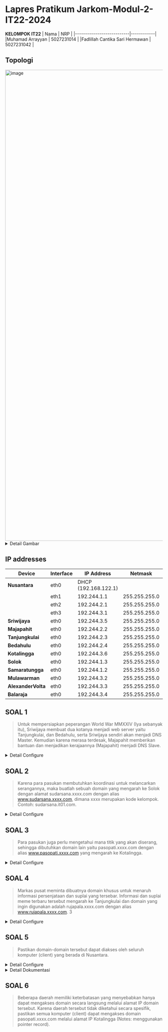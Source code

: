 # Lapres Pratikum Jarkom-Modul-2-IT22-2024

**KELOMPOK IT22**
| Nama | NRP |
|---------------------------|------------|
|Muhamad Arrayyan | 5027231014 |
|Fadlillah Cantika Sari Hermawan | 5027231042 |

## Topologi 
<img width="1500" alt="image" src="https://github.com/user-attachments/assets/4da21f44-b5a4-4af5-ab88-b38abc6b979a">

<details>

<summary>Detail Gambar</summary>

GNS
<img width="1710" alt="image" src="https://github.com/user-attachments/assets/fa16d0ee-ea05-4df0-b6fb-7370ede1aef7">

</details>

## IP addresses
| Device              | Interface   | IP Address | Netmask       | Gateway     |
|---------------------|-------------|------------|---------------|-------------|
| **Nusantara**       | eth0        | DHCP (192.168.122.1)       |             |  
|                     | eth1        | 192.244.1.1| 255.255.255.0 |             |
|                     | eth2        | 192.244.2.1| 255.255.255.0 |             |
|                     | eth3        | 192.244.3.1| 255.255.255.0 |             |
| **Sriwijaya**       | eth0        | 192.244.3.5| 255.255.255.0 | 192.244.3.1 |
| **Majapahit**       | eth0        | 192.244.2.2| 255.255.255.0 | 192.244.2.1 |
| **Tanjungkulai**    | eth0        | 192.244.2.3| 255.255.255.0 | 192.244.2.1 |
| **Bedahulu**        | eth0        | 192.244.2.4| 255.255.255.0 | 192.244.2.1 |
| **Kotalingga**      | eth0        | 192.244.3.6| 255.255.255.0 | 192.244.3.1 |
| **Solok**           | eth0        | 192.244.1.3| 255.255.255.0 | 192.244.1.1 |
| **Samaratungga**    | eth0        | 192.244.1.2| 255.255.255.0 | 192.244.1.1 |
| **Mulawarman**      | eth0        | 192.244.3.2| 255.255.255.0 | 192.244.3.1 |
| **AlexanderVolta**  | eth0        | 192.244.3.3| 255.255.255.0 | 192.244.3.1 |
| **Balaraja**        | eth0        | 192.244.3.4| 255.255.255.0 | 192.244.3.1 |
 
## SOAL 1
> Untuk mempersiapkan peperangan World War MMXXIV (Iya sebanyak itu), Sriwijaya membuat dua kotanya menjadi web server yaitu Tanjungkulai, dan Bedahulu, serta Sriwijaya sendiri akan menjadi DNS Master. Kemudian karena merasa terdesak, Majapahit memberikan bantuan dan menjadikan kerajaannya (Majapahit) menjadi DNS Slave. 

<details>

<summary>Detail Configure</summary>

#### Nusantara (Router)
```jsx
auto eth0
iface eth0 inet dhcp
        up iptables -t nat -A POSTROUTING -o eth0 -j MASQUERADE

auto eth1
iface eth1 inet static
	address 192.244.1.1
	netmask 255.255.255.0

auto eth2
iface eth2 inet static
	address 192.244.2.1
	netmask 255.255.255.0

auto eth3
iface eth3 inet static
	address 192.244.3.1
	netmask 255.255.255.0
```

### Sriwijaya (DNS Master)
```jsx
auto eth0
iface eth0 inet static
	address 192.244.3.5
	netmask 255.255.255.0
	gateway 192.244.3.1
	up echo nameserver 192.168.122.1 > /etc/resolv.conf
```

### Majapahit (DNS Slave)
```jsx
auto eth0
iface eth0 inet static
	address 192.244.2.2
	netmask 255.255.255.0
	gateway 192.244.2.1
	up echo nameserver 192.168.122.1 > /etc/resolv.conf
```

### Tanjungkulai (Web Server)
```jsx
auto eth0
iface eth0 inet static
	address 192.244.2.3
	netmask 255.255.255.0
	gateway 192.244.2.1
	up echo nameserver 192.168.122.1 > /etc/resolv.conf
```

### Bedahulu (Web Server)
```jsx
auto eth0
iface eth0 inet static
	address 192.244.2.4
	netmask 255.255.255.0
	gateway 192.244.2.1
	up echo nameserver 192.168.122.1 > /etc/resolv.conf
```

### Kotalingga (Web Server)
```jsx
auto eth0
iface eth0 inet static
	address 192.244.3.6
	netmask 255.255.255.0
	gateway 192.244.3.1
	up echo nameserver 192.168.122.1 > /etc/resolv.conf
```

### Solok (Load Balancer)
```jsx
auto eth0
iface eth0 inet static
	address 192.244.1.3
	netmask 255.255.255.0
	gateway 192.244.1.1
#	up echo nameserver 192.168.122.1 > /etc/resolv.conf
```

### Samaratungga (Client)
```jsx
auto eth0
iface eth0 inet static
	address 192.244.1.2
	netmask 255.255.255.0
	gateway 192.244.1.1
#	up echo nameserver 192.168.122.1 > /etc/resolv.conf
```

### Mulawarman (Client)
```jsx
auto eth0
iface eth0 inet static
	address 192.244.3.2
	netmask 255.255.255.0
	gateway 192.244.3.1
#	up echo nameserver 192.168.122.1 > /etc/resolv.conf
```

### AlexanderVolta (Client)
```jsx
auto eth0
iface eth0 inet static
	address 192.244.3.3
	netmask 255.255.255.0
	gateway 192.244.3.1
#	up echo nameserver 192.168.0.1 > /etc/resolv.conf
```

### Balaraja (Client)
```jsx
auto eth0
iface eth0 inet static
	address 192.244.3.4
	netmask 255.255.255.0
	gateway 192.244.3.1
#	up echo nameserver 192.168.122.1 > /etc/resolv.conf
```

</details>

## SOAL 2
> Karena para pasukan membutuhkan koordinasi untuk melancarkan serangannya, maka buatlah sebuah domain yang mengarah ke Solok dengan alamat sudarsana.xxxx.com dengan alias www.sudarsana.xxxx.com, dimana xxxx merupakan kode kelompok. Contoh: sudarsana.it01.com.

<details>

<summary>Detail Configure</summary>

## Setup DNS @ Sriwijaya

Update package lists
```
apt-get update -y
```
Install bind9
```
 apt-get install bind9 -y
```
Edit the DNS record
```
nano sriwijaya.sh
```
Edit config file:
```bash
#!/bin/bash

# Buat domain sudarsana.it22.com
echo 'zone "sudarsana.it22.com" {
	type master;
	file "/etc/bind/jarkom/sudarsana.it22.com";
};' > /etc/bind/named.conf.local

mkdir /etc/bind/jarkom

cp /etc/bind/db.local /etc/bind/jarkom/sudarsana.it22.com

echo '
;
; BIND data file for local loopback interface
;
$TTL    604800
@       IN      SOA     sudarsana.it22.com. root.sudarsana.it22.com. (
                        2024050301      ; Serial
                         604800         ; Refresh
                          86400         ; Retry
                        2419200         ; Expire
                         604800 )       ; Negative Cache TTL
;
@       IN      NS      sudarsana.it22.com.
@       IN      A       192.244.1.3     ; IP Solok
www     IN      CNAME   sudarsana.it22.com.' > /etc/bind/jarkom/sudarsana.it22.com

service bind9 restart
```
- Specify hostname in NS records: sudarsana.it22.com.
- Specify address in A records: 192.244.1.3
- Specify canonical name (alias) in CNAME records: sudarsana.it22.com.
<img height="150" width="300" alt="image" src="https://github.com/user-attachments/assets/24b79f63-1e3d-46f3-882f-2f5f1ba6dc84">

</details>

## SOAL 3
> Para pasukan juga perlu mengetahui mana titik yang akan diserang, sehingga dibutuhkan domain lain yaitu pasopati.xxxx.com dengan alias www.pasopati.xxxx.com yang mengarah ke Kotalingga.

<details>

<summary>Detail Configure</summary>

## Setup DNS @ Sriwijaya

Update package lists
```
apt-get update -y
```
Install bind9
```
 apt-get install bind9 -y
```
Edit the DNS record
```
nano pasopati.sh
```
Edit config file:
```bash
#!/bin/bash

# Buat domain pasopati.it22.com
echo 'zone "pasopati.it22.com" {
	type master;
	file "/etc/bind/jarkom/pasopati.it22.com";
};' > /etc/bind/named.conf.local

mkdir /etc/bind/jarkom

cp /etc/bind/db.local /etc/bind/jarkom/pasopati.it22.com

echo '
;
; BIND data file for local loopback interface
;
$TTL    604800
@       IN      SOA     pasopati.it22.com. root.pasopati.it22.com. (
                        2024050301      ; Serial
                         604800         ; Refresh
                          86400         ; Retry
                        2419200         ; Expire
                         604800 )       ; Negative Cache TTL
;
@       IN      NS      pasopati.it40.com.
@       IN      A       192.244.3.6     ; IP Kotalingga
www     IN      CNAME   pasopati.it22.com.' > /etc/bind/jarkom/pasopati.it22.com

service bind9 restart
```
- Specify hostname in NS records: pasopati.it22.com.
- Specify address in A records: 192.244.3.6
- Specify canonical name (alias) in CNAME records: pasopati.it22.com.
<img height="150" width="300" alt="image" src="https://github.com/user-attachments/assets/24b79f63-1e3d-46f3-882f-2f5f1ba6dc84">

</details>

## SOAL 4
> Markas pusat meminta dibuatnya domain khusus untuk menaruh informasi persenjataan dan suplai yang tersebar. Informasi dan suplai meme terbaru tersebut mengarah ke Tanjungkulai dan domain yang ingin digunakan adalah rujapala.xxxx.com dengan alias www.rujapala.xxxx.com.
3
<details>

<summary>Detail Configure</summary>

## Setup DNS @ Sriwijaya

Update package lists
```
apt-get update -y
```
Install bind9
```
 apt-get install bind9 -y
```
Edit the DNS record
```
nano rujapala.sh
```
Edit config file:
```bash
#!/bin/bash

# Buat domain rujapala.it22.com
echo 'zone "rujapala.it22.com" {
	type master;
	file "/etc/bind/jarkom/rujapala.it22.com";
};' > /etc/bind/named.conf.local

mkdir /etc/bind/jarkom

cp /etc/bind/db.local /etc/bind/jarkom/rujapala.it22.com

echo '
;
; BIND data file for local loopback interface
;
$TTL    604800
@       IN      SOA     rujapala.it22.com. root.rujapala.it22.com. (
                        2024050301      ; Serial
                         604800         ; Refresh
                          86400         ; Retry
                        2419200         ; Expire
                         604800 )       ; Negative Cache TTL
;
@       IN      NS      pasopati.it40.com.
@       IN      A       192.244.2.3     ; IP Tanjungkulai
www     IN      CNAME   rujapala.it22.com.' > /etc/bind/jarkom/rujapala.it22.com

service bind9 restart
```
- Specify hostname in NS records: rujapala.it22.com.
- Specify address in A records: 192.244.2.3
- Specify canonical name (alias) in CNAME records: rujapala.it22.com.
<img height="150" width="300" alt="image" src="https://github.com/user-attachments/assets/24b79f63-1e3d-46f3-882f-2f5f1ba6dc84">

</details>

## SOAL 5
> Pastikan domain-domain tersebut dapat diakses oleh seluruh komputer (client) yang berada di Nusantara.

<details>

<summary>Detail Configure</summary> 

Setting IP Client
```
nano /etc/resolv.conf
```
Edit config file:
```jsx
nameserver 192.244.3.5   # IP Sriwijaya
nameserver 192.244.2.2   # IP Majapahit
nameserver 192.168.122.1 # IP Router 
```
Izinkan File:
```jsx
chmod +x sriwijaya.sh
chmod +x pasopati.sh
chmod +x rujapala.sh
```
Start program:
```bash
./sriwijaya.sh
./pasopati.sh
./rujapala.sh
```
Note: Restore bind
```jsx
apt-get -o DPkg::Options::="--force-confmiss" --reinstall install bind9
```

</details>

<details>

<summary>Detail Dokumentasi</summary>


## Samaratungga (Client)

```jsx
ping sudarsana.it22.com
```
<img height="400" width="1500" alt="image" src="https://github.com/user-attachments/assets/7dce1827-e738-40d9-82bd-32da510b1c3e">

```jsx
ping pasopati.it22.com
```
<img height="400" width="1500" alt="image" src="https://github.com/user-attachments/assets/74860f32-377d-4d37-829e-300479b92237">

```jsx
ping rujapala.it22.com
```
<img height="400" width="1500" alt="image" src="https://github.com/user-attachments/assets/649babd0-fb84-423f-8e38-994357195f5a">


## Mulawarman (Client)

```jsx
ping sudarsana.it22.com
```
<img height="400" width="1500" alt="image" src="https://github.com/user-attachments/assets/f14a6a58-8186-4171-a617-91906e3a4caf">

```jsx
ping pasopati.it22.com
```
<img height="400" width="1500" alt="image" src="https://github.com/user-attachments/assets/3f7863f1-37ed-467a-b567-d1a3bfa114cb">

```jsx
ping rujapala.it22.com
```
<img height="400" width="1500" alt="image" src="https://github.com/user-attachments/assets/ff020a1d-8f77-49d0-abc4-f8d067859bc6">


## AlexanderVolta (Client)

```jsx
ping sudarsana.it22.com
```
<img height="400" width="1500" alt="image" src="https://github.com/user-attachments/assets/7dfe93c0-d13d-4127-8d4d-19e6ec6eee82">

```jsx
ping pasopati.it22.com
```
<img height="400" width="1500" alt="image" src="https://github.com/user-attachments/assets/a0f074c0-90b6-40d7-9ae4-edda9fa2835f">

```jsx
ping rujapala.it22.com
```
<img height="400" width="1500" alt="image" src="https://github.com/user-attachments/assets/2cfb2674-9e2c-44f8-86e0-93f3eb47006a">


### Balaraja (Client)

```jsx
ping sudarsana.it22.com
```
<img height="400" width="1500" alt="image" src="https://github.com/user-attachments/assets/a76d8252-730e-4304-9746-ec15e55c484f">

```jsx
ping pasopati.it22.com
```
<img height="400" width="1500" alt="image" src="https://github.com/user-attachments/assets/bb403a3e-d8ed-4185-9514-9af662556da1">

```jsx
ping rujapala.it22.com
```
<img height="400" width="1500" alt="image" src="https://github.com/user-attachments/assets/59f1b8d7-fbd6-47fa-a33a-44176379a30c">

</details>

## SOAL 6
> Beberapa daerah memiliki keterbatasan yang menyebabkan hanya dapat mengakses domain secara langsung melalui alamat IP domain tersebut. Karena daerah tersebut tidak diketahui secara spesifik, pastikan semua komputer (client) dapat mengakses domain pasopati.xxxx.com melalui alamat IP Kotalingga (Notes: menggunakan pointer record).

